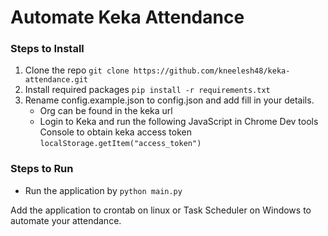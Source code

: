 # Automate Keka Attendance

### Steps to Install
1. Clone the repo `git clone https://github.com/kneelesh48/keka-attendance.git`
2. Install required packages `pip install -r requirements.txt`
3. Rename config.example.json to config.json and add fill in your details.
    * Org can be found in the keka url
    * Login to Keka and run the following JavaScript in Chrome Dev tools Console to obtain keka access token `localStorage.getItem("access_token")`

### Steps to Run
* Run the application by `python main.py`


Add the application to crontab on linux or Task Scheduler on Windows to automate your attendance.

